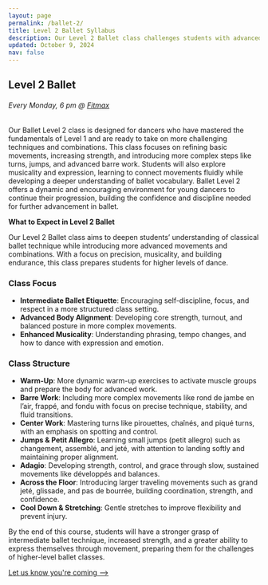 ```yaml
---
layout: page
permalink: /ballet-2/
title: Level 2 Ballet Syllabus
description: Our Level 2 Ballet class challenges students with advanced techniques, strengthening exercises, and complex combinations, preparing them for higher levels of dance.
updated: October 9, 2024
nav: false
---
```


## Level 2 Ballet
###### Every Monday, 6 pm @ [Fitmax](https://maps.app.goo.gl/JBXejqFpaZuqY8uq5)
Our Ballet Level 2 class is designed for dancers who have mastered the fundamentals of Level 1 and are ready to take on more challenging techniques and combinations. This class focuses on refining basic movements, increasing strength, and introducing more complex steps like turns, jumps, and advanced barre work. Students will also explore musicality and expression, learning to connect movements fluidly while developing a deeper understanding of ballet vocabulary. Ballet Level 2 offers a dynamic and encouraging environment for young dancers to continue their progression, building the confidence and discipline needed for further advancement in ballet.

**What to Expect in Level 2 Ballet**

Our Level 2 Ballet class aims to deepen students’ understanding of classical ballet technique while introducing more advanced movements and combinations. With a focus on precision, musicality, and building endurance, this class prepares students for higher levels of dance.

### Class Focus
- **Intermediate Ballet Etiquette**: Encouraging self-discipline, focus, and respect in a more structured class setting.
- **Advanced Body Alignment**: Developing core strength, turnout, and balanced posture in more complex movements.
- **Enhanced Musicality**: Understanding phrasing, tempo changes, and how to dance with expression and emotion.

### Class Structure
- **Warm-Up**: More dynamic warm-up exercises to activate muscle groups and prepare the body for advanced work.
- **Barre Work**: Including more complex movements like rond de jambe en l’air, frappé, and fondu with focus on precise technique, stability, and fluid transitions.
- **Center Work**: Mastering turns like pirouettes, chaînés, and piqué turns, with an emphasis on spotting and control.
- **Jumps & Petit Allegro**: Learning small jumps (petit allegro) such as changement, assemblé, and jeté, with attention to landing softly and maintaining proper alignment.
- **Adagio**: Developing strength, control, and grace through slow, sustained movements like développés and balances.
- **Across the Floor**: Introducing larger traveling movements such as grand jeté, glissade, and pas de bourrée, building coordination, strength, and confidence.
- **Cool Down & Stretching**: Gentle stretches to improve flexibility and prevent injury.

By the end of this course, students will have a stronger grasp of intermediate ballet technique, increased strength, and a greater ability to express themselves through movement, preparing them for the challenges of higher-level ballet classes.

[Let us know you're coming ⟶](/registration)
